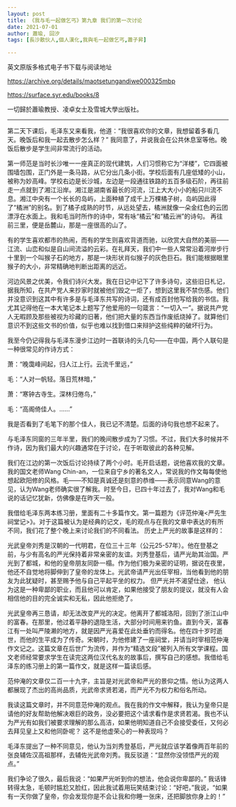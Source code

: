 ```yaml
---
layout: post
title: 《我与毛一起做乞丐》第九章 我们的第一次讨论
date: 2021-07-01 
author: 蕭瑜, 回汐
tags: [長沙散伙人,個人漢化,我與毛一起做乞丐,蕭子昇]

---
```

英文原版多格式电子书下载与阅读地址

<https://archive.org/details/maotsetungandiwe000325mbp>

<https://surface.syr.edu/books/8>

一切歸於蕭瑜教授、凌卓女士及雪城大學出版社。

* * *

第二天下课后，毛泽东又来看我，他道：“我很喜欢你的文章，我想留着多看几天。晚饭后和我一起去散步怎么样？” 我同意了，并说我会在公共休息室等他。晚饭后散步是学生间非常流行的活动。

第一师范是当时长沙唯一一座真正的现代建筑，人们习惯称它为“洋楼”，它四面被围墙包围，正门外是一条马路，从它分出几条小街。学校后面有几座低矮的小山，被称为妙高峰。学校右边是长沙城，左边是一段通往铁路的五百多级石阶，再往前走一点就到了湘江沿岸。湘江是湖南省最长的河流，江上大大小小的船只川流不息。湘江中央有一个长长的岛屿，上面种植了成千上万棵橘子树，岛屿因此得了“橘洲”的别名。到了橘子成熟的时节，从远处望去，橘洲就像一朵金红色的云团漂浮在水面上。我和毛当时所作的诗中，常有咏“橘云”和“橘云洲”的诗句。 再往前三里，便是岳麓山，那是一座很高的山了。

有的学生喜欢都市的热闹，而有的学生则喜欢背道而驰，以欣赏大自然的美丽——江流、山峦和似是自山间流溢的云彩。在礼拜天，我们中一些人常常沿着河岸步行十里到一个叫猴子石的地方，那是一块形状肖似猴子的灰色巨石。我们能根据眼里猴子的大小，非常精确地判断出距离的远近。

河边风景之优美，令我们诗兴大发。我在日记中记下了许多诗句，这些旧日札记，据我所知，在共产党人来抄家时就被他们毁之一炬了，想到这里我不禁伤感。他们并没意识到这其中有许多是与毛泽东共写的诗词，还有成百封他写给我的书信。我尤其记得他在一本大笔记本上题写了他爱用的一句箴言：“一切入一”。据说共产党人无暇顾及那些被视为珍藏的旧著，他们把大量的东西当作废纸烧掉了。就算他们意识不到这些文书的价值，似乎也难以找到借口来辩护这些纯粹的破坏行为。

我至今仍记得我与毛泽东漫步江边时一首联诗的头几句——在中国，两个人联句是一种很常见的作诗方式：

萧：“晚霭峰间起，归人江上行。云流千里远，”

毛：“人对一帆轻。落日荒林暗，”

萧：“寒钟古寺生。深林归倦鸟，”

毛：“高阁倚佳人。……”

我是否看到了毛笔下的那个佳人，我已记不清楚。后面的诗句我也想不起来了。

与毛泽东同窗的三年半里，我们的晚间散步成为了习惯。不过，我们大多时候并不作诗，因为我们最大的兴趣通常在于讨论，在于听取彼此的各种见解。

我们在江边的第一次饭后讨论持续了两个小时。毛开启话题，说他喜欢我的文章。我的国文老师Wang Chin-an，一位来自宁乡的著名文人，常说我的作文每每使他想起欧阳修的风格。毛——不知是真诚还是刻意的恭维——表示同意Wang的意见，认为Wang老师确实很了解我。时至今日，已四十年过去了，我对Wang和毛说的话记忆犹新，仿佛像是在昨天一般。

我借给毛泽东两本练习册，里面有二十多篇作文。第一篇题为《评范仲淹<严先生祠堂记>》。对于这篇被认为是经典的记文，毛的观点与在我的文章中表达的有所不同，我们花了整个晚上来讨论我们的不同看法。 历史上严光的故事是这样的：

光武皇帝刘秀是汉朝的一代明君，在位三十三年（公元25-57年）。他在登基之前，与少有高名的严光保持着非常亲密的友谊。刘秀登基后，请严光助其治国。严光到了都城，和他的皇帝朋友同卧一榻。作为他们极为亲密的证明，据说在夜里，他还不自觉地将脚伸到了皇帝的龙体上。光武帝请严光出任宰相，当他看到他的朋友为此犹疑时，甚至赐予他与自己平起平坐的权力。 但严光并不渴望仕途， 他认为这是一种卑鄙的职业，而且他可以肯定，如果他接受了朋友的提议，就没有人会相信他的目的完全诚实和无私，因此他拒绝了。

光武皇帝再三恳请，却无法改变严光的决定。他离开了都城洛阳，回到了浙江山中的富春。在那里，他过着平静的退隐生活，大部分时间用来钓鱼。直到今天，富春江有一处叫严陵濑的地方，就是因严光喜爱在此处垂钓而得名。他在四十岁时逝世，而他的生平成为了传奇。宋朝时，为他修建了一座祠堂，并请当时宰相范仲淹作文记之。这篇文章在后世广为流传，并作为“精选文段”被列入所有文学课程。国文老师经常要求学生在读完这两位汉代名友的故事后，撰写自己的感想。我借给毛泽东的练习册上的第一篇作文，就是这样一篇读后感。

范仲淹的文章仅二百一十九字，主旨是对光武帝和严光的景仰之情。他认为这两人都展现了杰出的高尚品质，光武帝求贤若渴，而严光不为权力和俗名所动。

我读这篇文章时，并不同意范仲淹的观点。我在我的作文中解释，我认为皇帝只是请他的好友帮助他解决艰巨的政务，没必要把这个请求看作是求贤若渴。我也不认为严光有如我们被要求理解的那么高洁，如果他明知道自己不会接受委任，又何必去拜见皇上又和他同卧呢？ 这不是他虚荣心的一种表现吗？

毛泽东提出了一种不同意见，他认为当刘秀登基后，严光就应该学着像两百年前的张良辅佐汉高祖那样，去辅佐光武帝刘秀。我反驳道：“显然你没领悟严光的观点。”

我们争论了很久，最后我说：“如果严光听到你的想法，他会说你卑鄙的。” 我话锋转得太急，毛顿时尴尬又脸红，因此我试着用玩笑结束讨论：“好吧，”我说，“如果有一天你做了皇帝，你会发现你是不会让我和你睡一张床，还把脚放你身上的！”

